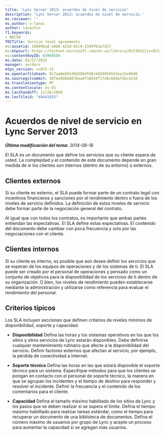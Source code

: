 ```yaml
---
title: 'Lync Server 2013: acuerdos de nivel de servicio'
description: 'Lync Server 2013: acuerdos de nivel de servicio.'
ms.reviewer: ''
ms.author: v-lanac
author: lanachin
f1.keywords:
- NOCSH
TOCTitle: Service level agreements
ms:assetid: 10899bad-e8b0-422d-83c9-1599fb3a7d17
ms:mtpsurl: https://technet.microsoft.com/en-us/library/Dn720321(v=OCS.15)
ms:contentKeyID: 63969580
ms.date: 01/27/2015
manager: serdars
mtps_version: v=OCS.15
ms.openlocfilehash: 817aa8e092d9d368dfd8cb920958553ee32e8600
ms.sourcegitcommit: 36fee89bb887bea4f18b19f17a8c69daf5bc423d
ms.translationtype: MT
ms.contentlocale: es-ES
ms.lasthandoff: 11/26/2020
ms.locfileid: "49441833"
---
```

# <a name="service-level-agreements-in-lync-server-2013"></a>Acuerdos de nivel de servicio en Lync Server 2013

<div data-xmlns="http://www.w3.org/1999/xhtml">

<div class="topic" data-xmlns="http://www.w3.org/1999/xhtml" data-msxsl="urn:schemas-microsoft-com:xslt" data-cs="https://msdn.microsoft.com/">

<div data-asp="https://msdn2.microsoft.com/asp">



</div>

<div id="mainSection">

<div id="mainBody">

<span> </span>

_**Última modificación del tema:** 2014-08-18_

El SLA es un documento que define los servicios que su cliente espera de usted. La complejidad y el contenido de este documento depende en gran medida de si los clientes son internos (dentro de su entorno) o externos.

<div>

## <a name="external-customers"></a>Clientes externos

Si su cliente es externo, el SLA puede formar parte de un contrato legal con incentivos financieros y sanciones por el rendimiento dentro o fuera de los niveles de servicio definidos. La definición de estos niveles de servicio debe formar parte de la negociación general del contrato.

Al igual que con todos los contratos, es importante que ambas partes entiendan las expectativas. El SLA define estas expectativas. El contenido del documento debe cambiar con poca frecuencia y solo por las negociaciones con el cliente.

</div>

<div>

## <a name="internal-customers"></a>Clientes internos

Si su cliente es interno, es posible que aún desee definir los servicios que se esperan de los equipos de operaciones y de los sistemas de ti. El SLA puede ser creado por el personal de operaciones y pensado como un conjunto de objetivos para la disponibilidad de los servicios de ti dentro de su organización. O bien, los niveles de rendimiento pueden establecerse mediante la administración y utilizarse como referencia para evaluar el rendimiento del personal.

</div>

<div>

## <a name="typical-criteria"></a>Criterios típicos

Los SLA incluyen secciones que definen criterios de niveles mínimos de disponibilidad, soporte y capacidad.

  - **Disponibilidad**   Defina las horas y los sistemas operativos en los que los sitios y otros servicios de Lync estarán disponibles. Debe definirse cualquier mantenimiento rutinario que afecte a la disponibilidad del servicio. Definir factores externos que afectan al servicio, por ejemplo, la pérdida de conectividad a Internet.

  - **Soporte técnico**   Defina las horas en las que estará disponible el soporte técnico para un sistema. Especifique métodos para que los clientes se pongan en contacto con el personal de soporte técnico, la manera en que se agrupan los incidentes y el tiempo de destino para responder y resolver el incidente. Definir la frecuencia y el contenido de los comentarios para el cliente.

  - **Capacidad**   Defina el tamaño máximo habilitado de los sitios de Lync y los pasos que se deben realizar si se supera el límite. Defina el tiempo máximo habilitado para realizar tareas estándar, como el tiempo para recuperar un documento de una biblioteca de documentos. Defina el número máximo de usuarios por grupo de Lync y acepte un proceso para aumentar la capacidad si se agregan más usuarios.

</div>

</div>

<span> </span>

</div>

</div>

</div>

